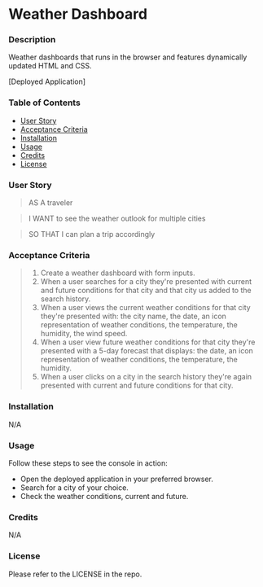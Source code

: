 # Weather Dashboard

### Description
Weather dashboards that runs in the browser and features dynamically updated HTML and CSS.

[Deployed Application]

### Table of Contents
* [User Story](#user-story) 
* [Acceptance Criteria](#acceptance-criteria)
* [Installation](#installation)
* [Usage](#usage)
* [Credits](#credits)
* [License](#license)

### User Story
> AS A traveler

> I WANT to see the weather outlook for multiple cities

> SO THAT I can plan a trip accordingly

### Acceptance Criteria
> 1. Create a weather dashboard with form inputs.
  > 2. When a user searches for a city they're presented with     current and future conditions for that city and that city us     added to the search history.
  > 3. When a user views the current weather conditions for that city they're presented with: the city name, the date, an icon representation of weather conditions, the temperature, the humidity, the wind speed.
  >   4. When a user view future weather conditions for that city they're presented with a 5-day forecast that displays: the date, an icon representation of weather conditions, the temperature, the humidity.
  >   5. When a user clicks on a city in the search history they're again presented with current and future conditions for that city.

### Installation
N/A

### Usage
Follow these steps to see the console in action:

+ Open the deployed application in your preferred browser.
+ Search for a city of your choice.
+ Check the weather conditions, current and future.

### Credits
N/A

### License
Please refer to the LICENSE in the repo.
